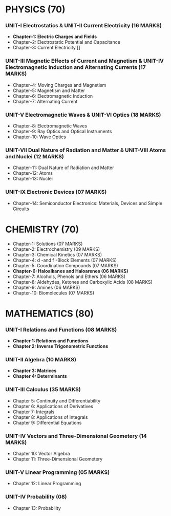 # PHYSICS (70)

### UNIT-I Electrostatics & UNIT-II Current Electricity (16 MARKS)
* **Chapter–1: Electric Charges and Fields**
* Chapter–2: Electrostatic Potential and Capacitance
* Chapter–3: Current Electricity []

### UNIT-III Magnetic Effects of Current and Magnetism & UNIT-IV Electromagnetic Induction and Alternating Currents (17 MARKS)
* Chapter–4: Moving Charges and Magnetism
* Chapter–5: Magnetism and Matter
* Chapter–6: Electromagnetic Induction
* Chapter–7: Alternating Current

### UNIT-V Electromagnetic Waves & UNIT-VI Optics (18 MARKS)
* Chapter–8: Electromagnetic Waves
* Chapter–9: Ray Optics and Optical Instruments
* Chapter–10: Wave Optics

### UNIT-VII Dual Nature of Radiation and Matter & UNIT-VIII Atoms and Nuclei (12 MARKS)
* Chapter–11: Dual Nature of Radiation and Matter
* Chapter–12: Atoms
* Chapter–13: Nuclei

### UNIT-IX Electronic Devices (07 MARKS)
* Chapter–14: Semiconductor Electronics: Materials, Devices and Simple Circuits

# CHEMISTRY (70)
* Chapter-1: Solutions (07 MARKS)
* Chapter-2: Electrochemistry (09 MARKS)
* Chapter-3: Chemical Kinetics (07 MARKS)
* Chapter-4: d -and f -Block Elements (07 MARKS)
* Chapter-5: Coordination Compounds (07 MARKS)
* **Chapter-6: Haloalkanes and Haloarenes (06 MARKS)**
* Chapter-7: Alcohols, Phenols and Ethers (06 MARKS)
* Chapter-8: Aldehydes, Ketones and Carboxylic Acids (08 MARKS)
* Chapter-9: Amines (06 MARKS)
* Chapter-10: Biomolecules (07 MARKS)

# MATHEMATICS (80)

### UNIT-I Relations and Functions (08 MARKS)
* **Chapter 1: Relations and Functions**
* **Chapter 2: Inverse Trigonometric Functions**

### UNIT-II Algebra (10 MARKS)
* **Chapter 3: Matrices**
* **Chapter 4: Determinants**

### UNIT-III Calculus (35 MARKS)
* Chapter 5: Continuity and Differentiability
* Chapter 6: Applications of Derivatives
* Chapter 7: Integrals
* Chapter 8: Applications of Integrals
* Chapter 9: Differential Equations

### UNIT-IV Vectors and Three-Dimensional Geometery (14 MARKS)
* Chapter 10: Vector Algebra
* Chapter 11: Three-Dimensional Geometery

### UNIT-V Linear Programming (05 MARKS)
* Chapter 12: Linear Programming

### UNIT-IV Probability (08)
* Chapter 13: Probability
